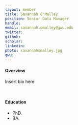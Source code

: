```yaml
---
layout: member
title: Savannah O'Malley
position: Senior Data Manager
handle: 
email: savannah.omalley@gwu.edu
twitter:
github:
scholar: 
linkedin: 
photo: savannahomalley.jpg
gwu: 
---
```


<section class="container">
<div class="col-lg-8 col-md-8 col-sm-12 col-xs-12 col-lg-2-offset col-md-offset-2">
<h4>Overview</h4>
<p> Insert bio here
</p>
<div class="bx space4">&nbsp;
</div>
<h4>Education</h4>
<ul>
<li>PhD.</li>
<li>BA.</li>
</ul>
</div>
</section>
